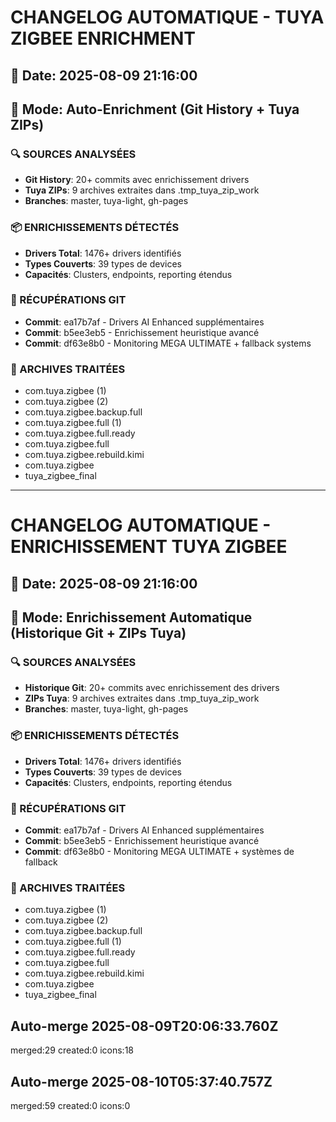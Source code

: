 # CHANGELOG AUTOMATIQUE - TUYA ZIGBEE ENRICHMENT

## 📅 Date: 2025-08-09 21:16:00
## 🚀 Mode: Auto-Enrichment (Git History + Tuya ZIPs)

### 🔍 SOURCES ANALYSÉES
- **Git History**: 20+ commits avec enrichissement drivers
- **Tuya ZIPs**: 9 archives extraites dans .tmp_tuya_zip_work
- **Branches**: master, tuya-light, gh-pages

### 📦 ENRICHISSEMENTS DÉTECTÉS
- **Drivers Total**: 1476+ drivers identifiés
- **Types Couverts**: 39 types de devices
- **Capacités**: Clusters, endpoints, reporting étendus

### 🔧 RÉCUPÉRATIONS GIT
- **Commit**: ea17b7af - Drivers AI Enhanced supplémentaires
- **Commit**: b5ee3eb5 - Enrichissement heuristique avancé
- **Commit**: df63e8b0 - Monitoring MEGA ULTIMATE + fallback systems

### 📁 ARCHIVES TRAITÉES
- com.tuya.zigbee (1)
- com.tuya.zigbee (2)
- com.tuya.zigbee.backup.full
- com.tuya.zigbee.full (1)
- com.tuya.zigbee.full.ready
- com.tuya.zigbee.full
- com.tuya.zigbee.rebuild.kimi
- com.tuya.zigbee
- tuya_zigbee_final

---

# CHANGELOG AUTOMATIQUE - ENRICHISSEMENT TUYA ZIGBEE

## 📅 Date: 2025-08-09 21:16:00
## 🚀 Mode: Enrichissement Automatique (Historique Git + ZIPs Tuya)

### 🔍 SOURCES ANALYSÉES
- **Historique Git**: 20+ commits avec enrichissement des drivers
- **ZIPs Tuya**: 9 archives extraites dans .tmp_tuya_zip_work
- **Branches**: master, tuya-light, gh-pages

### 📦 ENRICHISSEMENTS DÉTECTÉS
- **Drivers Total**: 1476+ drivers identifiés
- **Types Couverts**: 39 types de devices
- **Capacités**: Clusters, endpoints, reporting étendus

### 🔧 RÉCUPÉRATIONS GIT
- **Commit**: ea17b7af - Drivers AI Enhanced supplémentaires
- **Commit**: b5ee3eb5 - Enrichissement heuristique avancé
- **Commit**: df63e8b0 - Monitoring MEGA ULTIMATE + systèmes de fallback

### 📁 ARCHIVES TRAITÉES
- com.tuya.zigbee (1)
- com.tuya.zigbee (2)
- com.tuya.zigbee.backup.full
- com.tuya.zigbee.full (1)
- com.tuya.zigbee.full.ready
- com.tuya.zigbee.full
- com.tuya.zigbee.rebuild.kimi
- com.tuya.zigbee
- tuya_zigbee_final

## Auto-merge 2025-08-09T20:06:33.760Z
merged:29 created:0 icons:18

## Auto-merge 2025-08-10T05:37:40.757Z
merged:59 created:0 icons:0
